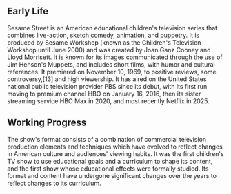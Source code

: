 ## Early Life

Sesame Street is an American educational children's television series that combines live-action, sketch comedy, animation, and puppetry. It is produced by Sesame Workshop (known as the Children's Television Workshop until June 2000) and was created by Joan Ganz Cooney and Lloyd Morrisett. It is known for its images communicated through the use of Jim Henson's Muppets, and includes short films, with humor and cultural references. It premiered on November 10, 1969, to positive reviews, some controversy,[13] and high viewership. It has aired on the United States national public television provider PBS since its debut, with its first run moving to premium channel HBO on January 16, 2016, then its sister streaming service HBO Max in 2020, and most recently Netflix in 2025.


## Working Progress
The show's format consists of a combination of commercial television production elements and techniques which have evolved to reflect changes in American culture and audiences' viewing habits. It was the first children's TV show to use educational goals and a curriculum to shape its content, and the first show whose educational effects were formally studied. Its format and content have undergone significant changes over the years to reflect changes to its curriculum.